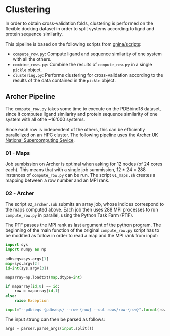 # Clustering

In order to obtain cross-validation folds, clustering is performed on the flexible docking dataset in order to split systems according to lignd and protein sequence similarity.

This pipeline is based on the following scripts from [gnina/scripts]():

* `compute_row.py`: Compute ligand and sequence similarity of one system with all the others.
* `combine_rows.py`: Combine the results of `compute_row.py` in a single `pickle` object.
* `clustering.py`: Performs clustering for cross-validation according to the results of the data contained in the `pickle` object.

## Archer Pipeline

The `compute_row.py` takes some time to execute on the PDBbind18 dataset, since it computes ligand similariry and protein sequence similarity of one system with all othe ~16'000 systems. 

Since each row is independent of the others, this can be efficiently parallelized on an HPC cluster. The following pipeline uses the [Archer UK National Supercomputing Sevice](http://www.archer.ac.uk/).

### 01 - Maps

Job sumbission on Archer is optimal when asking for 12 nodes (of 24 cores each). This means that with a single job summission, 12 * 24 = 288 instances of `compute_row.py` can be run. The script `01_maps.sh` creates a mapping between a row number and an MPI rank.

### 02 - Archer

The script `02_archer.sub` submits an array job, whose indices correspond to the maps computed above. Each job then uses 288 MPI processes to run `compute_row.py` in parallel, using the Python Task Farm (PTF).

The PTF passes the MPI rank as last argument of the python program. The beginning of the main function of the original `compute_row.py` script has to be modified as follow in order to read a map and the MPI rank from input:
```python
import sys
import numpy as np

pdbseqs=sys.argv[1]
map=sys.argv[2]
id=int(sys.argv[3])

maparray=np.loadtxt(map,dtype=int)

if maparray[id,0] == id:
    row = maparray[id,1]
else:
    raise Exception

input="--pdbseqs {pdbseqs} --row {row} --out rows/row-{row}".format(row=row, pdbseqs=pdbseqs)
```
The input strung can then be parsed as follows:
```python
args = parser.parse_args(input.split())
```

